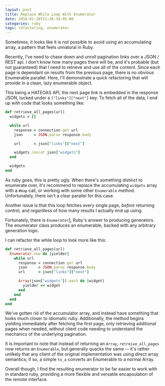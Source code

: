 ```yaml
---
layout: post
title: Replace While Loop With Enumerator
date: 2016-01-28T11:36:34-05:00
categories: ruby
tags: refactoring, enumerator
---
```


Sometimes, it looks like it is not possible to avoid using an accumulating
array, a pattern that feels unnatural in Ruby.

Recently, I've need to chase down and unroll pagination links over a
JSON / REST api.  I don't know how many pages there will be, and it's probable
(but not guaranteed) that I need to retrieve and use all of the content.
Since each page is dependant on results from the previous page, there is no
obvious Enumerable parallel.  Here, I'll demonstrate a quick refactoring that
will provide in a clean, lazy enumerable object.

<!-- more -->

This being a HATEOAS API, the next page link is embedded in the response JSON,
tucked under a `["links"]["next"]` key.  To fetch all of the data, I end up with
code that looks something like:

```ruby
def retrieve_all_pages(url)
  widgets = []

  while url
    response = connection.get url
    json     = JSON.parse response.body

    url      = json["links"]["next"]

    widgets.concat json["widgets"]
  end

  widgets
end
```

As ruby goes, this is pretty ugly.  When there's something distinct to
enumerate over, it's recommend to replace the accumulating `widgets` array with
a `#map` call, or working with some other `Enumerable` method.  Unfortunately,
there isn't a clear parallel for this case.

Another issue is that this loop fetches every single page, _before_ returning
control, and regardless of how many results I actually end up using.

Fortunately, there is `Enumerator`[1], Ruby's answer to producing generators.
The enumerator class produces an enumerable, backed with any arbitrary
generation logic.

[1]: http://docs.ruby-lang.org/en/2.3.0/Enumerator.html

I can refactor the while loop to look more like this:

```ruby
def retrieve_all_pages(url)
  Enumerator.new do |yielder|
    while url
      response = connection.get url
      json     = JSON.parse response.body
      url      = json["links"]["next"]

      Array(json["widgets"]).each do |widget|
        yielder << widget
      end
    end
  end
end
```

We've gotten rid of the accumulator array, and instead have something
that looks much closer to idiomatic ruby.  Additionally, the method begins
yielding immediately after fetching the first page, only retrieving additional
pages when needed, without client code needing to understand the mechanics of
the underlying pagination.

It is important to note that instead of returning an `Array`,
`retreive_all_pages` now returns an `Enumerable`, but generally quacks the same
-- it's rather unlikely that any client of the original implementation was
using direct array semantics; if so, a simple `to_a` converts an Enumerable to
a normal Array.

Overall though, I find the resulting enumerator to be far easier to work with
in standard ruby, providing a more flexible and versatile encapsulation of the
remote interface.


